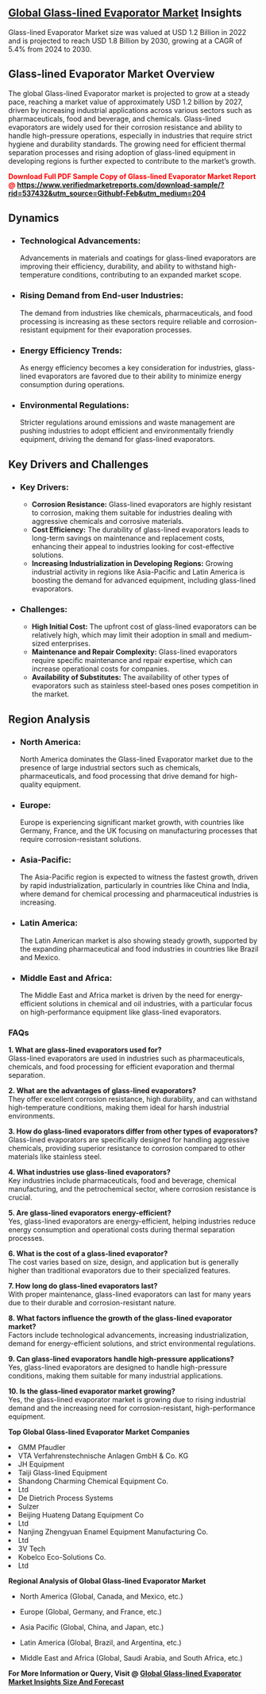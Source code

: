 <h2><a href="https://www.verifiedmarketreports.com/download-sample/?rid=537432&amp;utm_source=Githubf&amp;utm_medium=204" target="_blank">Global Glass-lined Evaporator Market</a> Insights</h2><p>Glass-lined Evaporator Market size was valued at USD 1.2 Billion in 2022 and is projected to reach USD 1.8 Billion by 2030, growing at a CAGR of 5.4% from 2024 to 2030.</p><p> <h2>Glass-lined Evaporator Market Overview</h2> <p>The global Glass-lined Evaporator market is projected to grow at a steady pace, reaching a market value of approximately USD 1.2 billion by 2027, driven by increasing industrial applications across various sectors such as pharmaceuticals, food and beverage, and chemicals. Glass-lined evaporators are widely used for their corrosion resistance and ability to handle high-pressure operations, especially in industries that require strict hygiene and durability standards. The growing need for efficient thermal separation processes and rising adoption of glass-lined equipment in developing regions is further expected to contribute to the market’s growth.</p> <p><strong><p><span class=""><span style="color: #ff0000;"><strong>Download Full PDF Sample Copy of Glass-lined Evaporator Market Report</strong> @ </span><a href="https://www.verifiedmarketreports.com/download-sample/?rid=537432&amp;utm_source=Githubf-Feb&amp;utm_medium=204" target="_blank">https://www.verifiedmarketreports.com/download-sample/?rid=537432&amp;utm_source=Githubf-Feb&amp;utm_medium=204</a></span></p></strong></p> <h2>Dynamics</h2> <ul> <li><h3>Technological Advancements:</h3> Advancements in materials and coatings for glass-lined evaporators are improving their efficiency, durability, and ability to withstand high-temperature conditions, contributing to an expanded market scope.</li> <li><h3>Rising Demand from End-user Industries:</h3> The demand from industries like chemicals, pharmaceuticals, and food processing is increasing as these sectors require reliable and corrosion-resistant equipment for their evaporation processes.</li> <li><h3>Energy Efficiency Trends:</h3> As energy efficiency becomes a key consideration for industries, glass-lined evaporators are favored due to their ability to minimize energy consumption during operations.</li> <li><h3>Environmental Regulations:</h3> Stricter regulations around emissions and waste management are pushing industries to adopt efficient and environmentally friendly equipment, driving the demand for glass-lined evaporators.</li> </ul> <h2>Key Drivers and Challenges</h2> <ul> <li><h3>Key Drivers:</h3> <ul> <li><strong>Corrosion Resistance:</strong> Glass-lined evaporators are highly resistant to corrosion, making them suitable for industries dealing with aggressive chemicals and corrosive materials.</li> <li><strong>Cost Efficiency:</strong> The durability of glass-lined evaporators leads to long-term savings on maintenance and replacement costs, enhancing their appeal to industries looking for cost-effective solutions.</li> <li><strong>Increasing Industrialization in Developing Regions:</strong> Growing industrial activity in regions like Asia-Pacific and Latin America is boosting the demand for advanced equipment, including glass-lined evaporators.</li> </ul> </li> <li><h3>Challenges:</h3> <ul> <li><strong>High Initial Cost:</strong> The upfront cost of glass-lined evaporators can be relatively high, which may limit their adoption in small and medium-sized enterprises.</li> <li><strong>Maintenance and Repair Complexity:</strong> Glass-lined evaporators require specific maintenance and repair expertise, which can increase operational costs for companies.</li> <li><strong>Availability of Substitutes:</strong> The availability of other types of evaporators such as stainless steel-based ones poses competition in the market.</li> </ul> </li> </ul> <h2>Region Analysis</h2> <ul> <li><h3>North America:</h3> North America dominates the Glass-lined Evaporator market due to the presence of large industrial sectors such as chemicals, pharmaceuticals, and food processing that drive demand for high-quality equipment.</li> <li><h3>Europe:</h3> Europe is experiencing significant market growth, with countries like Germany, France, and the UK focusing on manufacturing processes that require corrosion-resistant solutions.</li> <li><h3>Asia-Pacific:</h3> The Asia-Pacific region is expected to witness the fastest growth, driven by rapid industrialization, particularly in countries like China and India, where demand for chemical processing and pharmaceutical industries is increasing.</li> <li><h3>Latin America:</h3> The Latin American market is also showing steady growth, supported by the expanding pharmaceutical and food industries in countries like Brazil and Mexico.</li> <li><h3>Middle East and Africa:</h3> The Middle East and Africa market is driven by the need for energy-efficient solutions in chemical and oil industries, with a particular focus on high-performance equipment like glass-lined evaporators.</li> </ul> <h3>FAQs</h3> <p><strong>1. What are glass-lined evaporators used for?</strong><br> Glass-lined evaporators are used in industries such as pharmaceuticals, chemicals, and food processing for efficient evaporation and thermal separation.</p> <p><strong>2. What are the advantages of glass-lined evaporators?</strong><br> They offer excellent corrosion resistance, high durability, and can withstand high-temperature conditions, making them ideal for harsh industrial environments.</p> <p><strong>3. How do glass-lined evaporators differ from other types of evaporators?</strong><br> Glass-lined evaporators are specifically designed for handling aggressive chemicals, providing superior resistance to corrosion compared to other materials like stainless steel.</p> <p><strong>4. What industries use glass-lined evaporators?</strong><br> Key industries include pharmaceuticals, food and beverage, chemical manufacturing, and the petrochemical sector, where corrosion resistance is crucial.</p> <p><strong>5. Are glass-lined evaporators energy-efficient?</strong><br> Yes, glass-lined evaporators are energy-efficient, helping industries reduce energy consumption and operational costs during thermal separation processes.</p> <p><strong>6. What is the cost of a glass-lined evaporator?</strong><br> The cost varies based on size, design, and application but is generally higher than traditional evaporators due to their specialized features.</p> <p><strong>7. How long do glass-lined evaporators last?</strong><br> With proper maintenance, glass-lined evaporators can last for many years due to their durable and corrosion-resistant nature.</p> <p><strong>8. What factors influence the growth of the glass-lined evaporator market?</strong><br> Factors include technological advancements, increasing industrialization, demand for energy-efficient solutions, and strict environmental regulations.</p> <p><strong>9. Can glass-lined evaporators handle high-pressure applications?</strong><br> Yes, glass-lined evaporators are designed to handle high-pressure conditions, making them suitable for many industrial applications.</p> <p><strong>10. Is the glass-lined evaporator market growing?</strong><br> Yes, the glass-lined evaporator market is growing due to rising industrial demand and the increasing need for corrosion-resistant, high-performance equipment.</p> </p><p><strong>Top Global Glass-lined Evaporator Market Companies</strong></p><div data-test-id=""><p><li>GMM Pfaudler</li><li> VTA Verfahrenstechnische Anlagen GmbH & Co. KG</li><li> JH Equipment</li><li> Taiji Glass-lined Equipment</li><li> Shandong Charming Chemical Equipment Co.</li><li>Ltd</li><li> De Dietrich Process Systems</li><li> Sulzer</li><li> Beijing Huateng Datang Equipment Co</li><li> Ltd</li><li> Nanjing Zhengyuan Enamel Equipment Manufacturing Co.</li><li>Ltd</li><li> 3V Tech</li><li> Kobelco Eco-Solutions Co.</li><li>Ltd</li></p><div><strong>Regional Analysis of&nbsp;Global Glass-lined Evaporator Market</strong></div><ul><li dir="ltr"><p dir="ltr">North America&nbsp;(Global, Canada, and Mexico, etc.)</p></li><li dir="ltr"><p dir="ltr">Europe (Global, Germany, and France, etc.)</p></li><li dir="ltr"><p dir="ltr">Asia Pacific&nbsp;(Global, China, and Japan, etc.)</p></li><li dir="ltr"><p dir="ltr">Latin America&nbsp;(Global, Brazil, and Argentina, etc.)</p></li><li dir="ltr">Middle East and Africa&nbsp;(Global, Saudi Arabia, and South Africa, etc.)</li></ul><p><strong>For More Information or Query, Visit @&nbsp;</strong><strong><a href="https://www.verifiedmarketreports.com/product/glass-lined-evaporator-market/?utm_source=Githubf&amp;utm_medium=204" target="_blank">Global Glass-lined Evaporator Market Insights Size And Forecast</a></strong></p></div>
